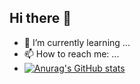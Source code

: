 ## Hi there 👋


- 🌱 I’m currently learning ...
- 📫 How to reach me: ...
- [![Anurag's GitHub stats](https://github-readme-stats.vercel.app/api?username=CodingWithSamuel)](https://github.com/CodingWithSamuel/github-readme-stats)



